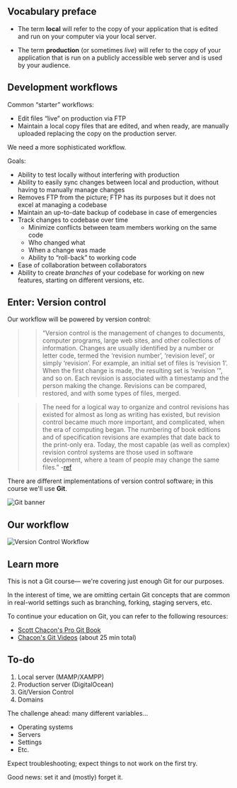 ## Vocabulary preface
+ The term __local__ will refer to the copy of your application that is edited and run on your computer via your local server.

+ The term __production__ (or sometimes *live*) will refer to the copy of your application that is run on a publicly accessible web server and is used by your audience.


## Development workflows
Common &ldquo;starter&rdquo; workflows:

+ Edit files &ldquo;live&rdquo; on production via FTP
+ Maintain a local copy files that are edited, and when ready, are manually uploaded replacing the copy on the production server.

We need a more sophisticated workflow.

Goals:

+ Ability to test locally without interfering with production
+ Ability to easily sync changes between local and production, without having to manually manage changes
+ Removes FTP from the picture; FTP has its purposes but it does not excel at managing a codebase
+ Maintain an up-to-date backup of codebase in case of emergencies
+ Track changes to codebase over time
    + Minimize conflicts between team members working on the same code
    + Who changed what
    + When a change was made
    + Ability to &ldquo;roll-back&rdquo; to working code
+ Ease of collaboration between collaborators
+ Ability to create *branches* of your codebase for working on new features, starting on different versions, etc.


## Enter: __Version control__

Our workflow will be powered by version control:

>> &ldquo;Version control is the management of changes to documents, computer programs, large web sites, and other collections of information. Changes are usually identified by a number or letter code, termed the &lsquo;revision number&rsquo;, &lsquo;revision level&rsquo;, or simply &lsquo;revision&rsquo;. For example, an initial set of files is &lsquo;revision 1&rsquo;. When the first change is made, the resulting set is &lsquo;revision &rsquo;", and so on. Each revision is associated with a timestamp and the person making the change. Revisions can be compared, restored, and with some types of files, merged.

>> The need for a logical way to organize and control revisions has existed for almost as long as writing has existed, but revision control became much more important, and complicated, when the era of computing began. The numbering of book editions and of specification revisions are examples that date back to the print-only era. Today, the most capable (as well as complex) revision control systems are those used in software development, where a team of people may change the same files.&rdquo; -[ref](https://en.wikipedia.org/wiki/Version_control)

There are different implementations of version control software; in this course we'll use __Git__.

<img src='http://making-the-internet.s3.amazonaws.com/vc-git-banner@2x.png' style='max-width:993px; ' alt='Git banner'>

## Our workflow
<img src='http://making-the-internet.s3.amazonaws.com/vc-local-to-git-and-live-server-alternative@2x.png' style='max-width:537px;' alt='Version Control Workflow'>


## Learn more
This is not a Git course&mdash; we're covering just enough Git for our purposes.

In the interest of time, we are omitting certain Git concepts that are common in real-world settings such as branching, forking, staging servers, etc.

To continue your education on Git, you can refer to the following resources:

+ [Scott Chacon's Pro Git Book](http://Git-scm.com/book)
+ [Chacon's Git Videos](http://Git-scm.com/videos) (about 25 min total)


## To-do
1. Local server (MAMP/XAMPP)
2. Production server (DigitalOcean)
3. Git/Version Control
4. Domains

The challenge ahead: many different variables...

+ Operating systems
+ Servers
+ Settings
+ Etc.

Expect troubleshooting; expect things to not work on the first try.

Good news: set it and (mostly) forget it.
